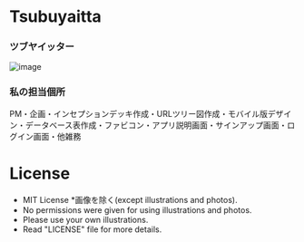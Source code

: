 # Tsubuyaitta
### ツブヤイッター

![image](https://user-images.githubusercontent.com/67158360/151707143-9b19ccd5-9a2e-43c1-8ce4-b92668dd306a.png)

### 私の担当個所

  PM・企画・インセプションデッキ作成・URLツリー図作成・モバイル版デザイン・データベース表作成・ファビコン・アプリ説明画面・サインアップ画面・ログイン画面・他雑務

# License
- MIT License *画像を除く(except illustrations and photos).
- No permissions were given for using illustrations and photos.
- Please use your own illustrations.
- Read "LICENSE" file for more details.
